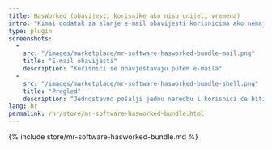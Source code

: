 ```yaml
---
title: HasWorked (obavijesti korisnike ako nisu unijeli vremena)
intro: "Kimai dodatak za slanje e-mail obavijesti korisnicima ako nemaju nijedan unos za aktualni dan"
type: plugin
screenshots:
  - 
    src: "/images/marketplace/mr-software-hasworked-bundle-mail.png"
    title: "E-mail obavijesti" 
    description: "Korisnici se obavještavaju putem e-maila" 
  - 
    src: "/images/marketplace/mr-software-hasworked-bundle-shell.png"
    title: "Pregled"
    description: "Jednostavno pošalji jednu naredbu i korisnici će biti obaviješteni"
lang: hr
permalink: /hr/store/mr-software-hasworked-bundle.html
---
```


{% include store/mr-software-hasworked-bundle.md %}
